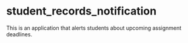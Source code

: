 # student_records_notification
This is an application that alerts students about upcoming assignment deadlines.
